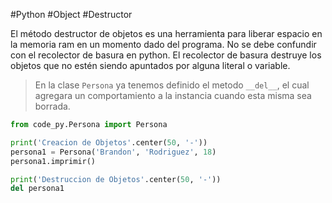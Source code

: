 #Python #Object #Destructor

El método destructor de objetos es una herramienta para liberar espacio en la memoria ram en un momento dado del programa. No se debe confundir con el recolector de basura en python. El recolector de basura destruye los objetos que no estén siendo apuntados por alguna literal o variable.

>En la clase `Persona` ya tenemos definido el metodo `__del__`, el cual agregara un comportamiento a la instancia cuando esta misma sea borrada.

```python
from code_py.Persona import Persona

print('Creacion de Objetos'.center(50, '-'))
persona1 = Persona('Brandon', 'Rodriguez', 18)
persona1.imprimir()

print('Destruccion de Objetos'.center(50, '-'))
del persona1
```

